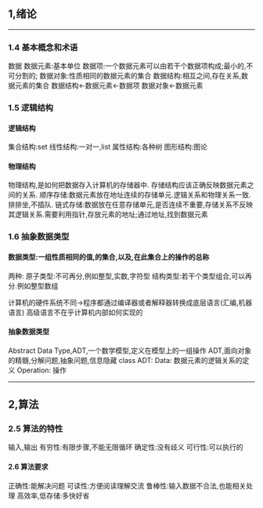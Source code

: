 ## 1,绪论
---

### 1.4 基本概念和术语
数据
数据元素:基本单位
数据项:一个数据元素可以由若干个数据项构成;最小的,不可分割的;
数据对象:性质相同的数据元素的集合
数据结构:相互之间,存在关系,数据元素的集合
数据结构<-数据元素<-数据项
数据对象<-数据元素

### 1.5 逻辑结构

#### 逻辑结构
集合结构:set
线性结构:一对一,list
属性结构:各种树
图形结构:图论

#### 物理结构
物理结构,是如何把数据存入计算机的存储器中.
存储结构应该正确反映数据元素之间的关系.
顺序存储:数据元素放在地址连续的存储单元.逻辑关系和物理关系一致.排排坐,不插队.
链式存储:数据放在任意存储单元,是否连续不重要,存储关系不反映其逻辑关系.需要利用指针,存放元素的地址;通过地址,找到数据元素

### 1.6 抽象数据类型

#### 数据类型:一组性质相同的值,的集合,以及,在此集合上的操作的总称
两种:
原子类型:不可再分,例如整型,实数,字符型
结构类型:若干个类型组合,可以再分.例如整型数组

计算机的硬件系统不同->程序都通过编译器或者解释器转换成底层语言(汇编,机器语言)
高级语言不在乎计算机内部如何实现的

#### 抽象数据类型
Abstract Data Type,ADT,一个数学模型,定义在模型上的一组操作
ADT,面向对象的精髓,分解问题,抽象问题,信息隐藏
class ADT:
	Data:
		数据元素的逻辑关系的定义
	Operation:
		操作

---
## 2,算法

### 2.5 算法的特性
输入,输出
有穷性:有限步骤,不能无限循环
确定性:没有歧义
可行性:可以执行的

#### 2.6 算法要求
正确性:能解决问题
可读性:方便阅读理解交流
鲁棒性:输入数据不合法,也能相关处理
高效率,低存储:多快好省
